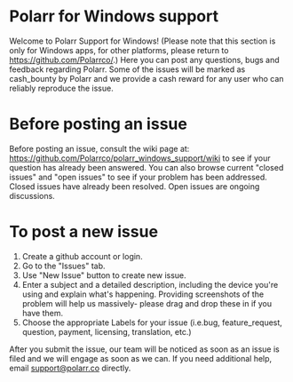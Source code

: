 # Polarr for Windows support
Welcome to Polarr Support for Windows! (Please note that this section is only for Windows apps, for other platforms, please return to https://github.com/Polarrco/.) Here you can post any questions, bugs and feedback regarding Polarr. Some of the issues will be marked as cash_bounty by Polarr and we provide a cash reward for any user who can reliably reproduce the issue.

# Before posting an issue
Before posting an issue, consult the wiki page at: https://github.com/Polarrco/polarr_windows_support/wiki to see if your question has already been answered. You can also browse current "closed issues" and "open issues" to see if your problem has been addressed. Closed issues have already been resolved. Open issues are ongoing discussions.

# To post a new issue
1. Create a github account or login.
2. Go to the "Issues" tab.
3. Use "New Issue" button to create new issue. 
4. Enter a subject and a detailed description, including the device you're using and explain what's happening. Providing screenshots of the problem will help us massively- please drag and drop these in if you have them.
5. Choose the appropriate Labels for your issue (i.e.bug, feature_request, question, payment, licensing, translation, etc.)

After you submit the issue, our team will be noticed as soon as an issue is filed and we will engage as soon as we can. 
If you need additional help, email support@polarr.co directly.
